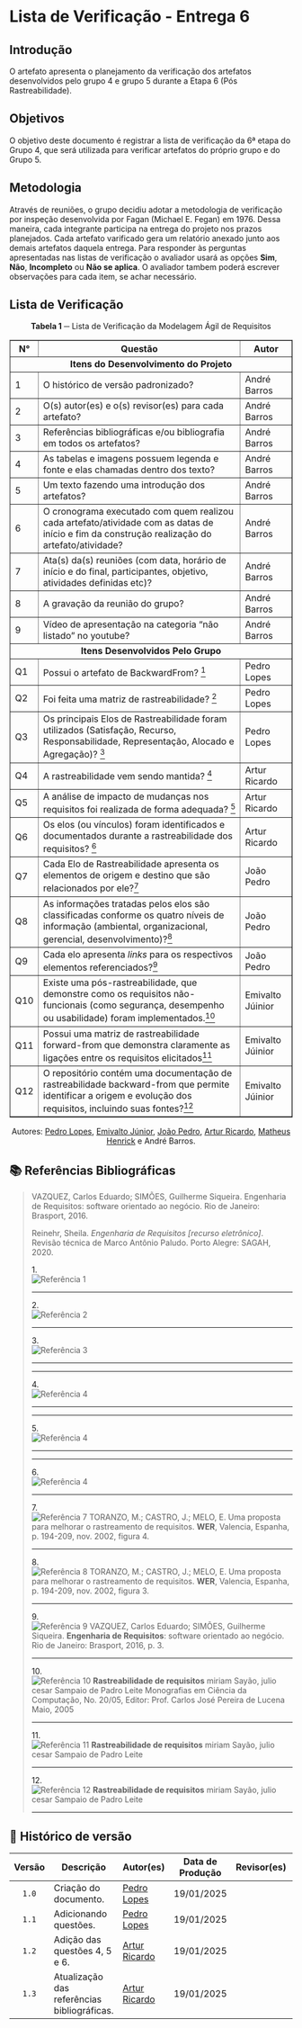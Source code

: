 # Lista de Verificação - Entrega 6

## Introdução

O artefato apresenta o planejamento da verificação dos artefatos desenvolvidos pelo grupo 4 e grupo 5 durante a Etapa 6 (Pós Rastreabilidade).

## Objetivos

O objetivo deste documento é registrar a lista de verificação da 6ª etapa do Grupo 4, que será utilizada para verificar artefatos do próprio grupo e do Grupo 5.

## Metodologia

Através de reuniões, o grupo decidiu adotar a metodologia de verificação por inspeção desenvolvida por Fagan (Michael E. Fegan) em 1976. Dessa maneira, cada integrante participa na entrega do projeto nos prazos planejados. Cada artefato varificado gera um relatório anexado junto aos demais artefatos daquela entrega. Para responder às perguntas apresentadas nas listas de verificação o avaliador usará as opções **Sim**, **Não**, **Incompleto** ou **Não se aplica**. O avaliador tambem poderá escrever observações para cada item, se achar necessário.

## Lista de Verificação

<center>

**Tabela 1** ─ Lista de Verificação da Modelagem Ágil de Requisitos

<table border="1">
  <thead>
    <tr>
      <th>N°</th>
      <th>Questão</th>
      <th>Autor</th>
    </tr>
  </thead>
  <tbody>
    <tr>
      <td colspan="3" style="text-align: center; font-weight: bold;">Itens do Desenvolvimento do Projeto</td>
    </tr>
    <tr>
      <td>1</td>
      <td>O histórico de versão padronizado?</td>
      <td>André Barros</td>
    </tr>
    <tr>
      <td>2</td>
      <td>O(s) autor(es) e o(s) revisor(es) para cada artefato?</td>
      <td>André Barros</td>
    </tr>
    <tr>
      <td>3</td>
      <td>Referências bibliográficas e/ou bibliografia em todos os artefatos?</td>
      <td>André Barros</td>
    </tr>
    <tr>
      <td>4</td>
      <td>As tabelas e imagens possuem legenda e fonte e elas chamadas dentro dos texto?</td>
      <td>André Barros</td>
    </tr>
    <tr>
      <td>5</td>
      <td>Um texto fazendo uma introdução dos artefatos?</td>
      <td>André Barros</td>
    </tr>
    <tr>
      <td>6</td>
      <td>O cronograma executado com quem realizou cada artefato/atividade com as datas de início e fim da construção realização do artefato/atividade?</td>
      <td>André Barros</td>
    </tr>
    <tr>
      <td>7</td>
      <td>Ata(s) da(s) reuniões (com data, horário de início e do final, participantes, objetivo, atividades definidas etc)?</td>
      <td>André Barros</td>
    </tr>
    <tr>
      <td>8</td>
      <td>A gravação da reunião do grupo?</td>
      <td>André Barros</td>
    </tr>
    <tr>
      <td>9</td>
      <td>Vídeo de apresentação na categoria “não listado” no youtube?</td>
      <td>André Barros</td>
    </tr>
  </tbody>
    <tr>
      <td colspan="3" style="text-align: center; font-weight: bold;">Itens Desenvolvidos Pelo Grupo</td>
    </tr>
    <tr>
      <td>Q1</td>
      <td>Possui o artefato de BackwardFrom? <a id="anchor_1" href="#REF1"><sup>1</sup></a></td>
      <td>Pedro Lopes</td>
    </tr>
    <tr>
      <td>Q2</td>
      <td>Foi feita uma matriz de rastreabilidade? <a id="anchor_2" href="#REF2"><sup>2</sup></a></td>
      <td>Pedro Lopes</td>
    </tr>
    <tr>
      <td>Q3</td>
      <td>Os principais Elos de Rastreabilidade foram utilizados (Satisfação, Recurso, Responsabilidade, Representação, Alocado e Agregação)? <a id="anchor_3" href="#REF3"><sup>3</sup></a></td>
      <td>Pedro Lopes</td>
    </tr>
        <tr>
      <td>Q4</td>
      <td>A rastreabilidade vem sendo mantida? <a id="anchor_4" href="#REF4"><sup>4</sup></a></td>
      <td>Artur Ricardo</td>
    </tr>
        <tr>
      <td>Q5</td>
      <td>A análise de impacto de mudanças nos requisitos foi realizada de forma adequada? <a id="anchor_5" href="#REF5"><sup>5</sup></a></td>
      <td>Artur Ricardo</td>
    </tr>
        <tr>
      <td>Q6</td>
      <td>Os elos (ou vínculos) foram identificados e documentados durante a rastreabilidade dos requisitos? <a id="anchor_6" href="#REF6"><sup>6</sup></a></td>
      <td>Artur Ricardo</td>
    </tr>
        <tr>
      <td>Q7</td>
      <td>Cada Elo de Rastreabilidade apresenta os elementos de origem e destino que são relacionados por ele?<a id="anchor_7" href="#REF7"><sup>7</sup></a></td>
      <td>João Pedro</td>
    </tr>
    <tr>
      <td>Q8</td>
      <td>As informações tratadas pelos elos são classificadas conforme os quatro níveis de informação (ambiental, organizacional, gerencial, desenvolvimento)?<a id="anchor_8" href="#REF8"><sup>8</sup></a></td>
      <td>João Pedro</td>
    </tr>
    <tr>
      <td>Q9</td>
      <td>Cada elo apresenta <em>links</em> para os respectivos elementos referenciados?<a id="anchor_9" href="#REF9"><sup>9</sup></a></td>
      <td>João Pedro</td>
    </tr>
    <tr>
      <td>Q10</td>
      <td>Existe uma pós-rastreabilidade, que demonstre como os requisitos não-funcionais (como segurança, desempenho ou usabilidade) foram implementados.<a id="anchor_10" href="#REF10"><sup>10</sup></a></td>
      <td>Emivalto Júinior</td>
    </tr>
      <td>Q11</td>
      <td>Possui uma matriz de rastreabilidade forward-from que demonstra claramente as ligações entre os requisitos elicitados<a id="anchor_11" href="#REF11"><sup>11</sup></a></td>
      <td>Emivalto Júinior</td>
    </tr>
      <td>Q12</td>
      <td>O repositório contém uma documentação de rastreabilidade backward-from que permite identificar a origem e evolução dos requisitos, incluindo suas fontes?<a id="anchor_12" href="#REF12"><sup>12</sup></a></td>
      <td>Emivalto Júinior</td>
    </tr>
  </tbody>
</table>

</center>

<div align="center">
  <p>Autores: <a href="https://github.com/pLopess">Pedro Lopes</a>, <a href="https://github.com/EmivaltoJrr">Emivalto Júnior</a>, <a href="https://github.com/JoosPerro">João Pedro</a>, <a href="https://github.com/algorithmorphic">Artur Ricardo</a>, <a href="https://github.com/MatheusHenrickSantos">Matheus Henrick</a> e André Barros.</p>
</div>



## 📚 Referências Bibliográficas

> VAZQUEZ, Carlos Eduardo; SIMÕES, Guilherme Siqueira. Engenharia de Requisitos: software orientado ao negócio. Rio de Janeiro: Brasport, 2016.
>
> Reinehr, Sheila. _Engenharia de Requisitos [recurso eletrônico]_. Revisão técnica de Marco Antônio Paludo. Porto Alegre: SAGAH, 2020. 
>
><a id="REF1">1.</a><br>![Referência 1](../referencias/backward.png)
>****
><a id="REF2">2.</a><br>![Referência 2](../referencias/matriz.png)
>****
><a id="REF3">3.</a><br>![Referência 3](../referencias/elos_tipos.png)
>****
>****
><a id="REF4">4.</a><br>![Referência 4](../referencias/q4-entrega6.png)
>****
>****
><a id="REF5">5.</a><br>![Referência 4](../referencias/q5-entrega6.png)
>****
>****
><a id="REF6">6.</a><br>![Referência 4](../referencias/q6-entrega6.png)
>****
><a id="REF7">7.</a><br>![Referência 7](../referencias/entr6-elos_orig&dest.png) TORANZO, M.; CASTRO, J.; MELO, E. Uma proposta para melhorar o rastreamento de requisitos. **WER**, Valencia, Espanha, p. 194-209, nov. 2002, figura 4.
>****
><a id="REF8">8.</a><br>![Referência 8](../referencias/entr6-elos_niveis_de_info.png) TORANZO, M.; CASTRO, J.; MELO, E. Uma proposta para melhorar o rastreamento de requisitos. **WER**, Valencia, Espanha, p. 194-209, nov. 2002, figura 3.
>****
><a id="REF9">9.</a><br>![Referência 9](../referencias/entr6-links.png) VAZQUEZ, Carlos Eduardo; SIMÕES, Guilherme Siqueira. **Engenharia de Requisitos**: software orientado ao negócio. Rio de Janeiro: Brasport, 2016, p. 3.
>****
><a id="REF10">10.</a><br>![Referência 10](../referencias/q10.png) **Rastreabilidade de requisitos** miriam Sayão, julio cesar Sampaio de Padro Leite 
Monografias em Ciência da Computação, No. 20/05, Editor: Prof. Carlos José Pereira de Lucena Maio, 2005
>****
><a id="REF11">11.</a><br>![Referência 11](../referencias/q11.png) **Rastreabilidade de requisitos** miriam Sayão, julio cesar Sampaio de Padro Leite 
>****
><a id="REF11">12.</a><br>![Referência 12](../referencias/q12.png) **Rastreabilidade de requisitos** miriam Sayão, julio cesar Sampaio de Padro Leite 
>****

## 📑 Histórico de versão

| Versão | Descrição | Autor(es) | Data de Produção | Revisor(es) | Data de Revisão | 
| :----: | --------- | --------- | :--------------: | ----------- | :-------------: |
| `1.0`  | Criação do documento. | [Pedro Lopes](https://github.com/pLopess) | 19/01/2025 |  |  |
| `1.1`  | Adicionando questões. | [Pedro Lopes](https://github.com/pLopess) | 19/01/2025 |  |  |
| `1.2`  | Adição das questões 4, 5 e 6. | [Artur Ricardo](https://github.com/algorithmorphic) | 19/01/2025 |  |  |
| `1.3`  | Atualização das referências bibliográficas. | [Artur Ricardo](https://github.com/algorithmorphic) | 19/01/2025 |  |  |
